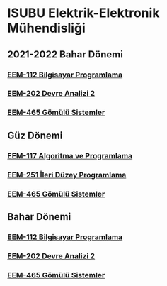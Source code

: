 
# ISUBU Elektrik-Elektronik Mühendisliği


## 2021-2022 Bahar Dönemi
### [EEM-112 Bilgisayar Programlama](./eem112/21_22_Bahar/)
### [EEM-202 Devre Analizi 2](./eem202/21_22_Bahar/)
### [EEM-465 Gömülü Sistemler](./eem465/21_22_Bahar/)


## Güz Dönemi
### [EEM-117 Algoritma ve Programlama](eem117/README.md)

### [EEM-251 İleri Düzey Programlama](eem251/README.md)

### [EEM-465 Gömülü Sistemler](eem465/README.md)

## Bahar Dönemi

### [EEM-112 Bilgisayar Programlama](eem112/README.md)

### [EEM-202 Devre Analizi 2](eem202/README.md)

### [EEM-465 Gömülü Sistemler](eem465/README.md)





